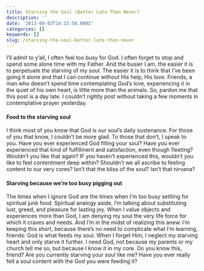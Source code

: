 ```yaml
---
title: Starving the Soul (Better Late Than Never)
description: ''
date: '2013-09-03T14:15:58.000Z'
categories: []
keywords: []
slug: /starving-the-soul-better-late-than-never
---
```

I’ll admit to y’all, I often feel too busy for God. I often forget to stop and spend some alone time with my Father. And the busier I am, the easier it is to perpetuate the starving of my soul. The easier it is to think that I’ve been going it alone and that I can continue without His help, His love. Friends, a man who doesn’t spend time contemplating God’s love, experiencing it in the quiet of his own heart, is little more than the animals. So, pardon me that this post is a day late. I couldn’t rightly post without taking a few moments in contemplative prayer yesterday.
#### Food to the starving soul
I think most of you know that God is our soul’s daily sustenance. For those of you that know, I couldn’t be more glad. To those that don’t, I speak to you. Have you ever experienced God filling your soul? Have you ever experienced that kind of fulfillment and satisfaction, even though fleeting? Wouldn’t you like that again? IF you haven’t experienced this, wouldn’t you like to feel contentment deep within? Shouldn’t we all ascribe to feeling content to our very cores? Isn’t that the bliss of the soul? Isn’t that nirvana?
#### Starving because we’re too busy pigging out
The times when I ignore God are the times when I’m too busy settling for spiritual junk food. Spiritual analogy aside, I’m talking about substituting lust, greed, and pleasure for lasting joy. When I value objects and experiences more than God, I am denying my soul the very life force for which it craves and needs. And I’m in the midst of realizing this anew.
I’m keeping this short, because there’s no need to complicate what I’m learning, friends: God is what feeds my soul. When I forget Him, I neglect my starving heart and only starve it further. I need God, not because my parents or my church tell me so, but because I know it in my core. Do you know this, friend? Are you currently starving your soul like me? Have you ever really felt a soul content with the God you were feeding it?
